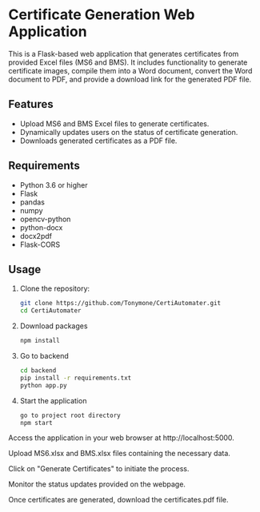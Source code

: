 # Certificate Generation Web Application

This is a Flask-based web application that generates certificates from provided Excel files (MS6 and BMS). It includes functionality to generate certificate images, compile them into a Word document, convert the Word document to PDF, and provide a download link for the generated PDF file.

## Features

- Upload MS6 and BMS Excel files to generate certificates.
- Dynamically updates users on the status of certificate generation.
- Downloads generated certificates as a PDF file.

## Requirements

- Python 3.6 or higher
- Flask
- pandas
- numpy
- opencv-python
- python-docx
- docx2pdf
- Flask-CORS

## Usage

1. Clone the repository:

   ```bash
   git clone https://github.com/Tonymone/CertiAutomater.git
   cd CertiAutomater

2. Download packages
   ```bash
   npm install

3. Go to backend
   ```bash
   cd backend
   pip install -r requirements.txt
   python app.py

4. Start the application
   ```bash
   go to project root directory
   npm start

Access the application in your web browser at http://localhost:5000.

Upload MS6.xlsx and BMS.xlsx files containing the necessary data.

Click on "Generate Certificates" to initiate the process.

Monitor the status updates provided on the webpage.

Once certificates are generated, download the certificates.pdf file.
